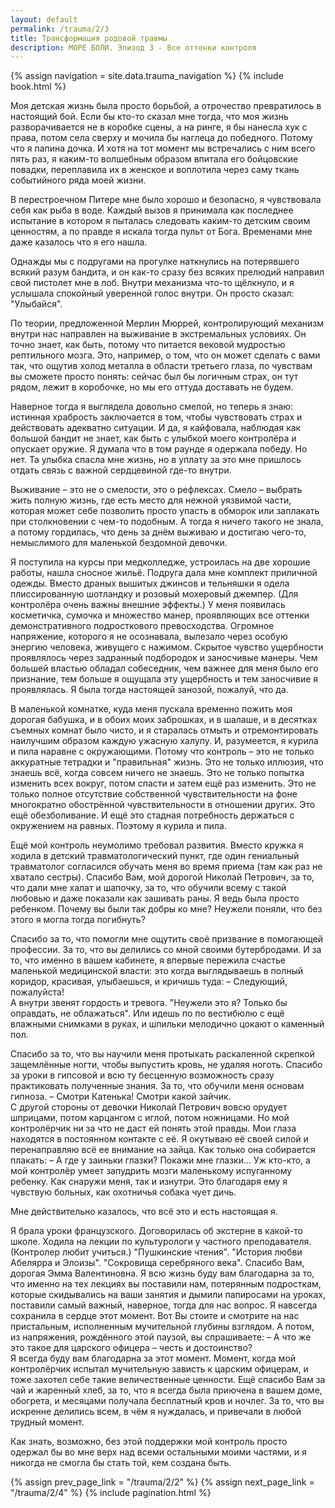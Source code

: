 ```yaml
---
layout: default
permalink: /trauma/2/3
title: Трансформация родовой травмы
description: МОРЕ БОЛИ. Эпизод 3 - Все оттенки контроля
---
```

{% assign navigation  = site.data.trauma_navigation %}
{% include book.html %}

Моя детская жизнь была просто борьбой, а отрочество превратилось в настоящий бой. Если бы кто-то сказал мне тогда, что моя жизнь разворачивается не в коробке сцены, а на ринге, я бы нанесла хук с права, потом села сверху и мочила бы наглеца до победного. Потому что я папина дочка. И хотя на тот момент мы встречались с ним всего пять раз, я каким-то волшебным образом впитала его бойцовские повадки, переплавила их в женское и воплотила через саму ткань событийного ряда моей жизни.

В перестроечном Питере мне было хорошо и безопасно, я чувствовала себя как рыба в воде. Каждый вызов я принимала как последнее испытание в котором я пыталась следовать каким-то детским своим ценностям, а по правде я искала тогда пульт от Бога.
Временами мне даже казалось что я его нашла.

Однажды мы с подругами на прогулке наткнулись на потерявшего всякий разум бандита, и он как-то сразу без всяких прелюдий направил свой пистолет мне в лоб. Внутри механизма что-то щёлкнуло, и я услышала спокойный уверенной голос внутри. Он просто сказал: "Улыбайся".

По теории, предложенной Мерлин Мюррей, контролирующий механизм внутри нас направлен на выживание в экстремальных условиях. Он точно знает, как быть, потому что питается вековой мудростью рептильного мозга. Это, например, о том, что он может сделать с вами так, что ощутив холод металла в области третьего глаза, по чувствам вы сможете просто понять: сейчас был бы логичным страх, он тут рядом, лежит в коробочке, но мы его оттуда доставать не будем.

Наверное тогда я выглядела довольно смелой, но теперь я знаю: истинная храбрость заключается в том, чтобы чувствовать страх и действовать адекватно ситуации. И да, я кайфовала, наблюдая как большой бандит не знает, как быть с улыбкой моего контролёра и опускает оружие. Я думала что в том раунде я одержала победу. Но нет. Та улыбка спасла мне жизнь, но в уплату за это мне пришлось отдать связь с важной сердцевиной где-то внутри.

Выживание – это не о смелости, это о рефлексах. Смело – выбрать жить полную жизнь, где есть место для нежной уязвимой части, которая может себе позволить просто упасть в обморок или заплакать при столкновении с чем-то подобным. А тогда я ничего такого не знала, а потому гордилась, что день за днём выживаю и достигаю чего-то, немыслимого для маленькой бездомной девочки.

Я поступила на курсы при медколледже, устроилась на две хорошие работы, нашла сносное жильё. Подруга дала мне комплект приличной одежды. Вместо драных вышитых джинсов и тельняшки я одела плиссированную шотландку и розовый мохеровый джемпер. (Для контролёра очень важны внешние эффекты.) У меня появилась косметичка, сумочка и множество манер, проявляющих все оттенки демонстративного подросткового превосходства. Огромное напряжение, которого я не осознавала, вылезало через особую энергию человека, живущего с нажимом. Скрытое чувство ущербности проявлялось через задранный подбородок и заносчивые манеры. Чем большей властью обладал собеседник, чем важнее для меня было его признание, тем больше я ощущала эту ущербность и тем заносчивие я проявлялась. Я была тогда настоящей занозой, пожалуй, что да.

В маленькой комнатке, куда меня пускала временно пожить моя дорогая бабушка, и в обоих моих заброшках, и в шалаше, и в десятках съемных комнат было чисто, и я старалась отмыть и отремонтировать наилучшим образом каждую ужасную халупу. И, разумеется, я курила и пила наравне с окружающими. Потому что контроль – это не только аккуратные тетрадки и "правильная" жизнь. Это не только иллюзия, что знаешь всё, когда совсем ничего не знаешь. Это не только попытка изменить всех вокруг, потом спасти и затем ещё раз изменить. Это не только полное отсутствие собственной чувствительности на фоне многократно обострённой чувствительности в отношении других. Это ещё обезболивание. И ещё это стадная потребность держаться с окружением на равных. Поэтому я курила и пила.

Ещё мой контроль неумолимо требовал развития. Вместо кружка я ходила в детский травматологический пункт, где один гениальный травматолог согласился обучать меня во время приема (там как раз не хватало сестры). Спасибо Вам, мой дорогой Николай Петрович, за то, что дали мне халат и шапочку, за то, что обучили всему с такой любовью и даже показали как зашивать раны. Я ведь была просто ребенком. Почему вы были так добры ко мне? Неужели поняли, что без этого я могла тогда погибнуть?

Спасибо за то, что помогли мне ощутить своё призвание в помогающей профессии. За то, что вы делились со мной своими бутербродами. И за то, что именно в вашем кабинете, я впервые пережила счастье маленькой медицинской власти: это когда выглядываешь в полный коридор, красивая, улыбаешься, и кричишь туда:
– Следующий, пожалуйста!  
А внутри звенят гордость и тревога. "Неужели это я? Только бы оправдать, не облажаться". Или идешь по по вестибюлю с ещё влажными снимками в руках, и шпильки мелодично цокают о каменный пол.

Спасибо за то, что вы научили меня протыкать раскаленной скрепкой защемлённые ногти, чтобы выпустить кровь, не удаляя ноготь. Спасибо за уроки в гипсовой и всю ту бесценную возможность сразу практиковать полученные знания. За то, что обучили меня основам гипноза.
– Смотри Катенька! Смотри какой зайчик.  
С другой стороны от девочки Николай Петрович вовсю орудует шприцами, потом карцангом с иглой, потом ножницами. Но мой контролёрчик ни за что не даст ей понять этой правды. Мои глаза находятся в постоянном контакте с её. Я окутываю её своей силой и перенаправляю всё ее внимание на зайца. Как только она собирается плакать:
– А где у заиньки глазки? Покажи мне глазки…
Уж кто-кто, а мой контролёр умеет запудрить мозги маленькому испуганному ребенку. Как снаружи меня, так и изнутри. Это благодаря ему я чувствую больных, как охотничья собака чует дичь.

Мне действительно казалось, что всё это и есть настоящая я.

Я брала уроки французского. Договорилась об экстерне в какой-то школе. Ходила на лекции по культурологи у частного преподавателя. (Контролер любит учиться.) "Пушкинские чтения". "История любви Абелярра и Элоизы". "Сокровища серебряного века". Спасибо Вам, дорогая Эмма Валентиновна. Я всю жизнь буду вам благодарна за то, что именно на тех лекциях вы поставили нам, потерянным подросткам, которые скидывались на ваши занятия и дымили папиросами на уроках, поставили самый важный, наверное, тогда для нас вопрос. Я навсегда сохранила в сердце этот момент. Вот Вы стоите и смотрите на нас пристальным, исполненным мучительной глубины взглядом. А потом, из напряжения, рождённого этой паузой, вы спрашиваете:
– А что же это такое для царского офицера – честь и достоинство?  
Я всегда буду вам благодарна за этот момент. Момент, когда мой контролёрчик испытал мучительную зависть к царским офицерам, и тоже захотел себе такие величественные ценности. Ещё спасибо Вам за чай и жаренный хлеб, за то, что я всегда была приючена в вашем доме, обогрета, и месяцами получала бесплатный кров и ночлег. За то, что вы искренне делились всем, в чём я нуждалась, и привечали в любой трудный момент.

Как знать, возможно, без этой поддержки мой контроль просто одержал бы во мне верх над всеми остальными моими частями, и я никогда не смогла бы стать той, кем создана быть.

{% assign prev_page_link = "/trauma/2/2" %}
{% assign next_page_link = "/trauma/2/4" %}
{% include pagination.html %}
